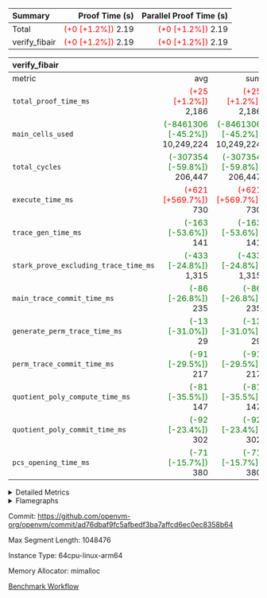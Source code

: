 | Summary | Proof Time (s) | Parallel Proof Time (s) |
|:---|---:|---:|
| Total | <span style='color: red'>(+0 [+1.2%])</span> 2.19 | <span style='color: red'>(+0 [+1.2%])</span> 2.19 |
| verify_fibair | <span style='color: red'>(+0 [+1.2%])</span> 2.19 | <span style='color: red'>(+0 [+1.2%])</span> 2.19 |


| verify_fibair |||||
|:---|---:|---:|---:|---:|
|metric|avg|sum|max|min|
| `total_proof_time_ms ` | <span style='color: red'>(+25 [+1.2%])</span> 2,186 | <span style='color: red'>(+25 [+1.2%])</span> 2,186 | <span style='color: red'>(+25 [+1.2%])</span> 2,186 | <span style='color: red'>(+25 [+1.2%])</span> 2,186 |
| `main_cells_used     ` | <span style='color: green'>(-8461306 [-45.2%])</span> 10,249,224 | <span style='color: green'>(-8461306 [-45.2%])</span> 10,249,224 | <span style='color: green'>(-8461306 [-45.2%])</span> 10,249,224 | <span style='color: green'>(-8461306 [-45.2%])</span> 10,249,224 |
| `total_cycles        ` | <span style='color: green'>(-307354 [-59.8%])</span> 206,447 | <span style='color: green'>(-307354 [-59.8%])</span> 206,447 | <span style='color: green'>(-307354 [-59.8%])</span> 206,447 | <span style='color: green'>(-307354 [-59.8%])</span> 206,447 |
| `execute_time_ms     ` | <span style='color: red'>(+621 [+569.7%])</span> 730 | <span style='color: red'>(+621 [+569.7%])</span> 730 | <span style='color: red'>(+621 [+569.7%])</span> 730 | <span style='color: red'>(+621 [+569.7%])</span> 730 |
| `trace_gen_time_ms   ` | <span style='color: green'>(-163 [-53.6%])</span> 141 | <span style='color: green'>(-163 [-53.6%])</span> 141 | <span style='color: green'>(-163 [-53.6%])</span> 141 | <span style='color: green'>(-163 [-53.6%])</span> 141 |
| `stark_prove_excluding_trace_time_ms` | <span style='color: green'>(-433 [-24.8%])</span> 1,315 | <span style='color: green'>(-433 [-24.8%])</span> 1,315 | <span style='color: green'>(-433 [-24.8%])</span> 1,315 | <span style='color: green'>(-433 [-24.8%])</span> 1,315 |
| `main_trace_commit_time_ms` | <span style='color: green'>(-86 [-26.8%])</span> 235 | <span style='color: green'>(-86 [-26.8%])</span> 235 | <span style='color: green'>(-86 [-26.8%])</span> 235 | <span style='color: green'>(-86 [-26.8%])</span> 235 |
| `generate_perm_trace_time_ms` | <span style='color: green'>(-13 [-31.0%])</span> 29 | <span style='color: green'>(-13 [-31.0%])</span> 29 | <span style='color: green'>(-13 [-31.0%])</span> 29 | <span style='color: green'>(-13 [-31.0%])</span> 29 |
| `perm_trace_commit_time_ms` | <span style='color: green'>(-91 [-29.5%])</span> 217 | <span style='color: green'>(-91 [-29.5%])</span> 217 | <span style='color: green'>(-91 [-29.5%])</span> 217 | <span style='color: green'>(-91 [-29.5%])</span> 217 |
| `quotient_poly_compute_time_ms` | <span style='color: green'>(-81 [-35.5%])</span> 147 | <span style='color: green'>(-81 [-35.5%])</span> 147 | <span style='color: green'>(-81 [-35.5%])</span> 147 | <span style='color: green'>(-81 [-35.5%])</span> 147 |
| `quotient_poly_commit_time_ms` | <span style='color: green'>(-92 [-23.4%])</span> 302 | <span style='color: green'>(-92 [-23.4%])</span> 302 | <span style='color: green'>(-92 [-23.4%])</span> 302 | <span style='color: green'>(-92 [-23.4%])</span> 302 |
| `pcs_opening_time_ms ` | <span style='color: green'>(-71 [-15.7%])</span> 380 | <span style='color: green'>(-71 [-15.7%])</span> 380 | <span style='color: green'>(-71 [-15.7%])</span> 380 | <span style='color: green'>(-71 [-15.7%])</span> 380 |



<details>
<summary>Detailed Metrics</summary>

|  | verify_program_compile_ms | total_cells | stark_prove_excluding_trace_time_ms | quotient_poly_compute_time_ms | quotient_poly_commit_time_ms | perm_trace_commit_time_ms | pcs_opening_time_ms | main_trace_commit_time_ms |
| --- | --- | --- | --- | --- | --- | --- | --- |
|  | 5 | 65,536 | 75 | 3 | 17 | 0 | 37 | 16 | 

| air_name | rows | quotient_deg | main_cols | interactions | constraints | cells |
| --- | --- | --- | --- | --- | --- | --- |
| AccessAdapterAir<2> |  | 4 |  | 5 | 11 |  | 
| AccessAdapterAir<4> |  | 4 |  | 5 | 11 |  | 
| AccessAdapterAir<8> |  | 4 |  | 5 | 11 |  | 
| FibonacciAir | 32,768 | 1 | 2 |  | 5 | 65,536 | 
| FriReducedOpeningAir |  | 4 |  | 31 | 52 |  | 
| NativePoseidon2Air<BabyBearParameters>, 1> |  | 4 |  | 136 | 530 |  | 
| PhantomAir |  | 4 |  | 3 | 4 |  | 
| ProgramAir |  | 1 |  | 1 | 4 |  | 
| VariableRangeCheckerAir |  | 1 |  | 1 | 4 |  | 
| VmAirWrapper<AluNativeAdapterAir, FieldArithmeticCoreAir> |  | 4 |  | 15 | 23 |  | 
| VmAirWrapper<BranchNativeAdapterAir, BranchEqualCoreAir<1> |  | 4 |  | 11 | 22 |  | 
| VmAirWrapper<JalNativeAdapterAir, JalCoreAir> |  | 4 |  | 7 | 6 |  | 
| VmAirWrapper<NativeAdapterAir<2, 0>, PublicValuesCoreAir> |  | 4 |  | 11 | 22 |  | 
| VmAirWrapper<NativeLoadStoreAdapterAir<1>, NativeLoadStoreCoreAir<1> |  | 4 |  | 15 | 16 |  | 
| VmAirWrapper<NativeLoadStoreAdapterAir<4>, NativeLoadStoreCoreAir<4> |  | 4 |  | 15 | 16 |  | 
| VmAirWrapper<NativeVectorizedAdapterAir<4>, FieldExtensionCoreAir> |  | 4 |  | 15 | 23 |  | 
| VmConnectorAir |  | 4 |  | 3 | 8 |  | 
| VolatileBoundaryAir |  | 4 |  | 4 | 16 |  | 

| group | trace_gen_time_ms | total_proof_time_ms | total_cycles | total_cells | stark_prove_excluding_trace_time_ms | quotient_poly_compute_time_ms | quotient_poly_commit_time_ms | perm_trace_commit_time_ms | pcs_opening_time_ms | main_trace_commit_time_ms | main_cells_used | generate_perm_trace_time_ms | execute_time_ms |
| --- | --- | --- | --- | --- | --- | --- | --- | --- | --- | --- | --- | --- | --- |
| verify_fibair | 141 | 2,186 | 206,447 | 27,624,088 | 1,315 | 147 | 302 | 217 | 380 | 235 | 10,249,224 | 29 | 730 | 

| group | air_name | rows | prep_cols | perm_cols | main_cols | cells |
| --- | --- | --- | --- | --- | --- | --- |
| verify_fibair | AccessAdapterAir<2> | 65,536 |  | 12 | 11 | 1,507,328 | 
| verify_fibair | AccessAdapterAir<4> | 32,768 |  | 12 | 13 | 819,200 | 
| verify_fibair | AccessAdapterAir<8> | 128 |  | 12 | 17 | 3,712 | 
| verify_fibair | FriReducedOpeningAir | 1,024 |  | 36 | 25 | 62,464 | 
| verify_fibair | NativePoseidon2Air<BabyBearParameters>, 1> | 16,384 |  | 160 | 399 | 9,158,656 | 
| verify_fibair | PhantomAir | 4,096 |  | 8 | 6 | 57,344 | 
| verify_fibair | ProgramAir | 8,192 |  | 8 | 10 | 147,456 | 
| verify_fibair | VariableRangeCheckerAir | 262,144 | 2 | 8 | 1 | 2,359,296 | 
| verify_fibair | VmAirWrapper<AluNativeAdapterAir, FieldArithmeticCoreAir> | 131,072 |  | 20 | 29 | 6,422,528 | 
| verify_fibair | VmAirWrapper<BranchNativeAdapterAir, BranchEqualCoreAir<1> | 32,768 |  | 16 | 23 | 1,277,952 | 
| verify_fibair | VmAirWrapper<JalNativeAdapterAir, JalCoreAir> | 8,192 |  | 12 | 9 | 172,032 | 
| verify_fibair | VmAirWrapper<NativeLoadStoreAdapterAir<1>, NativeLoadStoreCoreAir<1> | 65,536 |  | 24 | 22 | 3,014,656 | 
| verify_fibair | VmAirWrapper<NativeLoadStoreAdapterAir<4>, NativeLoadStoreCoreAir<4> | 16,384 |  | 24 | 31 | 901,120 | 
| verify_fibair | VmAirWrapper<NativeVectorizedAdapterAir<4>, FieldExtensionCoreAir> | 8,192 |  | 20 | 38 | 475,136 | 
| verify_fibair | VmConnectorAir | 2 | 1 | 8 | 4 | 24 | 
| verify_fibair | VolatileBoundaryAir | 65,536 |  | 8 | 11 | 1,245,184 | 

| group | air_name | dsl_ir | opcode | cells_used |
| --- | --- | --- | --- | --- |
| verify_fibair | <AluNativeAdapterAir,FieldArithmeticCoreAir> |  | ADD | 29 | 
| verify_fibair | <AluNativeAdapterAir,FieldArithmeticCoreAir> | AddEFFI | ADD | 13,224 | 
| verify_fibair | <AluNativeAdapterAir,FieldArithmeticCoreAir> | AddEI | ADD | 242,092 | 
| verify_fibair | <AluNativeAdapterAir,FieldArithmeticCoreAir> | AddF | ADD | 45,675 | 
| verify_fibair | <AluNativeAdapterAir,FieldArithmeticCoreAir> | AddFI | ADD | 91,205 | 
| verify_fibair | <AluNativeAdapterAir,FieldArithmeticCoreAir> | AddV | ADD | 269,874 | 
| verify_fibair | <AluNativeAdapterAir,FieldArithmeticCoreAir> | AddVI | ADD | 328,338 | 
| verify_fibair | <AluNativeAdapterAir,FieldArithmeticCoreAir> | Alloc | ADD | 448,804 | 
| verify_fibair | <AluNativeAdapterAir,FieldArithmeticCoreAir> | Alloc | MUL | 137,924 | 
| verify_fibair | <AluNativeAdapterAir,FieldArithmeticCoreAir> | CastFV | ADD | 1,305 | 
| verify_fibair | <AluNativeAdapterAir,FieldArithmeticCoreAir> | DivEIN | ADD | 116 | 
| verify_fibair | <AluNativeAdapterAir,FieldArithmeticCoreAir> | DivF | DIV | 41,412 | 
| verify_fibair | <AluNativeAdapterAir,FieldArithmeticCoreAir> | DivFIN | DIV | 87 | 
| verify_fibair | <AluNativeAdapterAir,FieldArithmeticCoreAir> | ImmE | ADD | 24,824 | 
| verify_fibair | <AluNativeAdapterAir,FieldArithmeticCoreAir> | ImmF | ADD | 54,665 | 
| verify_fibair | <AluNativeAdapterAir,FieldArithmeticCoreAir> | ImmV | ADD | 106,604 | 
| verify_fibair | <AluNativeAdapterAir,FieldArithmeticCoreAir> | LoadE | ADD | 59,682 | 
| verify_fibair | <AluNativeAdapterAir,FieldArithmeticCoreAir> | LoadE | MUL | 59,682 | 
| verify_fibair | <AluNativeAdapterAir,FieldArithmeticCoreAir> | LoadF | ADD | 19,517 | 
| verify_fibair | <AluNativeAdapterAir,FieldArithmeticCoreAir> | LoadF | MUL | 10,092 | 
| verify_fibair | <AluNativeAdapterAir,FieldArithmeticCoreAir> | LoadHeapPtr | ADD | 29 | 
| verify_fibair | <AluNativeAdapterAir,FieldArithmeticCoreAir> | LoadV | ADD | 131,515 | 
| verify_fibair | <AluNativeAdapterAir,FieldArithmeticCoreAir> | LoadV | MUL | 110,722 | 
| verify_fibair | <AluNativeAdapterAir,FieldArithmeticCoreAir> | MulEF | MUL | 73,312 | 
| verify_fibair | <AluNativeAdapterAir,FieldArithmeticCoreAir> | MulEI | ADD | 8,932 | 
| verify_fibair | <AluNativeAdapterAir,FieldArithmeticCoreAir> | MulF | MUL | 206,219 | 
| verify_fibair | <AluNativeAdapterAir,FieldArithmeticCoreAir> | MulFI | MUL | 40,484 | 
| verify_fibair | <AluNativeAdapterAir,FieldArithmeticCoreAir> | MulVI | MUL | 32,393 | 
| verify_fibair | <AluNativeAdapterAir,FieldArithmeticCoreAir> | StoreE | ADD | 23,142 | 
| verify_fibair | <AluNativeAdapterAir,FieldArithmeticCoreAir> | StoreE | MUL | 23,142 | 
| verify_fibair | <AluNativeAdapterAir,FieldArithmeticCoreAir> | StoreF | ADD | 5,307 | 
| verify_fibair | <AluNativeAdapterAir,FieldArithmeticCoreAir> | StoreF | MUL | 290 | 
| verify_fibair | <AluNativeAdapterAir,FieldArithmeticCoreAir> | StoreHeapPtr | ADD | 29 | 
| verify_fibair | <AluNativeAdapterAir,FieldArithmeticCoreAir> | StoreV | ADD | 26,303 | 
| verify_fibair | <AluNativeAdapterAir,FieldArithmeticCoreAir> | StoreV | MUL | 6,293 | 
| verify_fibair | <AluNativeAdapterAir,FieldArithmeticCoreAir> | SubEF | ADD | 11,397 | 
| verify_fibair | <AluNativeAdapterAir,FieldArithmeticCoreAir> | SubEF | SUB | 3,799 | 
| verify_fibair | <AluNativeAdapterAir,FieldArithmeticCoreAir> | SubEI | ADD | 232 | 
| verify_fibair | <AluNativeAdapterAir,FieldArithmeticCoreAir> | SubFI | SUB | 40,455 | 
| verify_fibair | <AluNativeAdapterAir,FieldArithmeticCoreAir> | SubV | SUB | 43,877 | 
| verify_fibair | <AluNativeAdapterAir,FieldArithmeticCoreAir> | SubVI | SUB | 21,605 | 
| verify_fibair | <AluNativeAdapterAir,FieldArithmeticCoreAir> | SubVIN | SUB | 18,270 | 
| verify_fibair | <AluNativeAdapterAir,FieldArithmeticCoreAir> | UnsafeCastVF | ADD | 87 | 
| verify_fibair | <AluNativeAdapterAir,FieldArithmeticCoreAir> | ZipFor | ADD | 649,861 | 
| verify_fibair | <BranchNativeAdapterAir,BranchEqualCoreAir<1>> | AssertEqE | BNE | 3,956 | 
| verify_fibair | <BranchNativeAdapterAir,BranchEqualCoreAir<1>> | AssertEqEI | BNE | 92 | 
| verify_fibair | <BranchNativeAdapterAir,BranchEqualCoreAir<1>> | AssertEqF | BNE | 33,120 | 
| verify_fibair | <BranchNativeAdapterAir,BranchEqualCoreAir<1>> | AssertEqV | BNE | 17,595 | 
| verify_fibair | <BranchNativeAdapterAir,BranchEqualCoreAir<1>> | AssertEqVI | BNE | 483 | 
| verify_fibair | <BranchNativeAdapterAir,BranchEqualCoreAir<1>> | IfEq | BNE | 2,599 | 
| verify_fibair | <BranchNativeAdapterAir,BranchEqualCoreAir<1>> | IfEqI | BNE | 106,674 | 
| verify_fibair | <BranchNativeAdapterAir,BranchEqualCoreAir<1>> | IfNe | BEQ | 2,645 | 
| verify_fibair | <BranchNativeAdapterAir,BranchEqualCoreAir<1>> | IfNeI | BEQ | 46 | 
| verify_fibair | <BranchNativeAdapterAir,BranchEqualCoreAir<1>> | ZipFor | BNE | 461,748 | 
| verify_fibair | <JalNativeAdapterAir,JalCoreAir> |  | JAL | 9 | 
| verify_fibair | <JalNativeAdapterAir,JalCoreAir> | IfEqI | JAL | 18,990 | 
| verify_fibair | <JalNativeAdapterAir,JalCoreAir> | IfNe | JAL | 18 | 
| verify_fibair | <JalNativeAdapterAir,JalCoreAir> | ZipFor | JAL | 33,300 | 
| verify_fibair | <NativeLoadStoreAdapterAir<1>,NativeLoadStoreCoreAir<1>> | LoadF | LOADW | 68,486 | 
| verify_fibair | <NativeLoadStoreAdapterAir<1>,NativeLoadStoreCoreAir<1>> | LoadV | LOADW | 329,186 | 
| verify_fibair | <NativeLoadStoreAdapterAir<1>,NativeLoadStoreCoreAir<1>> | StoreF | STOREW | 37,290 | 
| verify_fibair | <NativeLoadStoreAdapterAir<1>,NativeLoadStoreCoreAir<1>> | StoreHintWord | HINT_STOREW | 195,096 | 
| verify_fibair | <NativeLoadStoreAdapterAir<1>,NativeLoadStoreCoreAir<1>> | StoreV | STOREW | 106,546 | 
| verify_fibair | <NativeLoadStoreAdapterAir<4>,NativeLoadStoreCoreAir<4>> | LoadE | LOADW | 130,634 | 
| verify_fibair | <NativeLoadStoreAdapterAir<4>,NativeLoadStoreCoreAir<4>> | StoreE | STOREW | 168,361 | 
| verify_fibair | <NativeVectorizedAdapterAir<4>,FieldExtensionCoreAir> | AddE | FE4ADD | 55,062 | 
| verify_fibair | <NativeVectorizedAdapterAir<4>,FieldExtensionCoreAir> | DivE | BBE4DIV | 28,804 | 
| verify_fibair | <NativeVectorizedAdapterAir<4>,FieldExtensionCoreAir> | DivEIN | BBE4DIV | 38 | 
| verify_fibair | <NativeVectorizedAdapterAir<4>,FieldExtensionCoreAir> | MulE | BBE4MUL | 114,076 | 
| verify_fibair | <NativeVectorizedAdapterAir<4>,FieldExtensionCoreAir> | MulEI | BBE4MUL | 2,926 | 
| verify_fibair | <NativeVectorizedAdapterAir<4>,FieldExtensionCoreAir> | SubE | FE4SUB | 71,896 | 
| verify_fibair | FriReducedOpeningAir | FriReducedOpening | FRI_REDUCED_OPENING | 14,700 | 
| verify_fibair | PhantomAir | HintBitsF | PHANTOM | 270 | 
| verify_fibair | PhantomAir | HintInputVec | PHANTOM | 13,608 | 
| verify_fibair | PhantomAir | HintLoad | PHANTOM | 4,284 | 
| verify_fibair | PhantomAir | PrintV | PHANTOM | 4,284 | 
| verify_fibair | VerifyBatchAir | Poseidon2PermuteBabyBear | PERM_POS2 | 10,374 | 
| verify_fibair | VerifyBatchAir | VerifyBatchExt | VERIFY_BATCH | 2,765,070 | 
| verify_fibair | VerifyBatchAir | VerifyBatchFelt | VERIFY_BATCH | 636,804 | 

| group | chip_name | rows_used |
| --- | --- | --- |
| verify_fibair | <AluNativeAdapterAir,FieldArithmeticCoreAir> | 118,375 | 
| verify_fibair | <BranchNativeAdapterAir,BranchEqualCoreAir<1>> | 27,346 | 
| verify_fibair | <JalNativeAdapterAir,JalCoreAir> | 5,813 | 
| verify_fibair | <NativeLoadStoreAdapterAir<1>,NativeLoadStoreCoreAir<1>> | 33,482 | 
| verify_fibair | <NativeLoadStoreAdapterAir<4>,NativeLoadStoreCoreAir<4>> | 9,645 | 
| verify_fibair | <NativeVectorizedAdapterAir<4>,FieldExtensionCoreAir> | 7,179 | 
| verify_fibair | AccessAdapter<2> | 42,114 | 
| verify_fibair | AccessAdapter<4> | 20,344 | 
| verify_fibair | AccessAdapter<8> | 88 | 
| verify_fibair | Boundary | 34,568 | 
| verify_fibair | FriReducedOpeningAir | 588 | 
| verify_fibair | PhantomAir | 3,741 | 
| verify_fibair | ProgramChip | 5,657 | 
| verify_fibair | VariableRangeCheckerAir | 262,144 | 
| verify_fibair | VerifyBatchAir | 8,552 | 
| verify_fibair | VmConnectorAir | 2 | 

| group | dsl_ir | opcode | frequency |
| --- | --- | --- | --- |
| verify_fibair |  | ADD | 2 | 
| verify_fibair |  | JAL | 1 | 
| verify_fibair | AddE | FE4ADD | 1,449 | 
| verify_fibair | AddEFFI | ADD | 456 | 
| verify_fibair | AddEI | ADD | 8,348 | 
| verify_fibair | AddF | ADD | 1,575 | 
| verify_fibair | AddFI | ADD | 3,145 | 
| verify_fibair | AddV | ADD | 9,306 | 
| verify_fibair | AddVI | ADD | 11,322 | 
| verify_fibair | Alloc | ADD | 15,476 | 
| verify_fibair | Alloc | MUL | 4,756 | 
| verify_fibair | AssertEqE | BNE | 172 | 
| verify_fibair | AssertEqEI | BNE | 4 | 
| verify_fibair | AssertEqF | BNE | 1,440 | 
| verify_fibair | AssertEqV | BNE | 765 | 
| verify_fibair | AssertEqVI | BNE | 21 | 
| verify_fibair | CastFV | ADD | 45 | 
| verify_fibair | DivE | BBE4DIV | 758 | 
| verify_fibair | DivEIN | ADD | 4 | 
| verify_fibair | DivEIN | BBE4DIV | 1 | 
| verify_fibair | DivF | DIV | 1,428 | 
| verify_fibair | DivFIN | DIV | 3 | 
| verify_fibair | FriReducedOpening | FRI_REDUCED_OPENING | 126 | 
| verify_fibair | HintBitsF | PHANTOM | 45 | 
| verify_fibair | HintInputVec | PHANTOM | 2,268 | 
| verify_fibair | HintLoad | PHANTOM | 714 | 
| verify_fibair | IfEq | BNE | 113 | 
| verify_fibair | IfEqI | BNE | 4,638 | 
| verify_fibair | IfEqI | JAL | 2,110 | 
| verify_fibair | IfNe | BEQ | 115 | 
| verify_fibair | IfNe | JAL | 2 | 
| verify_fibair | IfNeI | BEQ | 2 | 
| verify_fibair | ImmE | ADD | 856 | 
| verify_fibair | ImmF | ADD | 1,885 | 
| verify_fibair | ImmV | ADD | 3,676 | 
| verify_fibair | LoadE | ADD | 2,058 | 
| verify_fibair | LoadE | LOADW | 4,214 | 
| verify_fibair | LoadE | MUL | 2,058 | 
| verify_fibair | LoadF | ADD | 673 | 
| verify_fibair | LoadF | LOADW | 3,113 | 
| verify_fibair | LoadF | MUL | 348 | 
| verify_fibair | LoadHeapPtr | ADD | 1 | 
| verify_fibair | LoadV | ADD | 4,535 | 
| verify_fibair | LoadV | LOADW | 14,963 | 
| verify_fibair | LoadV | MUL | 3,818 | 
| verify_fibair | MulE | BBE4MUL | 3,002 | 
| verify_fibair | MulEF | MUL | 2,528 | 
| verify_fibair | MulEI | ADD | 308 | 
| verify_fibair | MulEI | BBE4MUL | 77 | 
| verify_fibair | MulF | MUL | 7,111 | 
| verify_fibair | MulFI | MUL | 1,396 | 
| verify_fibair | MulVI | MUL | 1,117 | 
| verify_fibair | Poseidon2PermuteBabyBear | PERM_POS2 | 26 | 
| verify_fibair | PrintV | PHANTOM | 714 | 
| verify_fibair | StoreE | ADD | 798 | 
| verify_fibair | StoreE | MUL | 798 | 
| verify_fibair | StoreE | STOREW | 5,431 | 
| verify_fibair | StoreF | ADD | 183 | 
| verify_fibair | StoreF | MUL | 10 | 
| verify_fibair | StoreF | STOREW | 1,695 | 
| verify_fibair | StoreHeapPtr | ADD | 1 | 
| verify_fibair | StoreHintWord | HINT_STOREW | 8,868 | 
| verify_fibair | StoreV | ADD | 907 | 
| verify_fibair | StoreV | MUL | 217 | 
| verify_fibair | StoreV | STOREW | 4,843 | 
| verify_fibair | SubE | FE4SUB | 1,892 | 
| verify_fibair | SubEF | ADD | 393 | 
| verify_fibair | SubEF | SUB | 131 | 
| verify_fibair | SubEI | ADD | 8 | 
| verify_fibair | SubFI | SUB | 1,395 | 
| verify_fibair | SubV | SUB | 1,513 | 
| verify_fibair | SubVI | SUB | 745 | 
| verify_fibair | SubVIN | SUB | 630 | 
| verify_fibair | UnsafeCastVF | ADD | 3 | 
| verify_fibair | VerifyBatchExt | VERIFY_BATCH | 630 | 
| verify_fibair | VerifyBatchFelt | VERIFY_BATCH | 84 | 
| verify_fibair | ZipFor | ADD | 22,409 | 
| verify_fibair | ZipFor | BNE | 20,076 | 
| verify_fibair | ZipFor | JAL | 3,700 | 

</details>


<details>
<summary>Flamegraphs</summary>

[![](https://openvm-public-data-sandbox-us-east-1.s3.us-east-1.amazonaws.com/benchmark/github/flamegraphs/ad76dbaf9fc5afbedf3ba7affcd6ec0ec8358b64/verify_fibair-ad76dbaf9fc5afbedf3ba7affcd6ec0ec8358b64-verify_fibair.dsl_ir.opcode.air_name.cells_used.reverse.svg)](https://openvm-public-data-sandbox-us-east-1.s3.us-east-1.amazonaws.com/benchmark/github/flamegraphs/ad76dbaf9fc5afbedf3ba7affcd6ec0ec8358b64/verify_fibair-ad76dbaf9fc5afbedf3ba7affcd6ec0ec8358b64-verify_fibair.dsl_ir.opcode.air_name.cells_used.reverse.svg)
[![](https://openvm-public-data-sandbox-us-east-1.s3.us-east-1.amazonaws.com/benchmark/github/flamegraphs/ad76dbaf9fc5afbedf3ba7affcd6ec0ec8358b64/verify_fibair-ad76dbaf9fc5afbedf3ba7affcd6ec0ec8358b64-verify_fibair.dsl_ir.opcode.air_name.cells_used.svg)](https://openvm-public-data-sandbox-us-east-1.s3.us-east-1.amazonaws.com/benchmark/github/flamegraphs/ad76dbaf9fc5afbedf3ba7affcd6ec0ec8358b64/verify_fibair-ad76dbaf9fc5afbedf3ba7affcd6ec0ec8358b64-verify_fibair.dsl_ir.opcode.air_name.cells_used.svg)
[![](https://openvm-public-data-sandbox-us-east-1.s3.us-east-1.amazonaws.com/benchmark/github/flamegraphs/ad76dbaf9fc5afbedf3ba7affcd6ec0ec8358b64/verify_fibair-ad76dbaf9fc5afbedf3ba7affcd6ec0ec8358b64-verify_fibair.dsl_ir.opcode.frequency.reverse.svg)](https://openvm-public-data-sandbox-us-east-1.s3.us-east-1.amazonaws.com/benchmark/github/flamegraphs/ad76dbaf9fc5afbedf3ba7affcd6ec0ec8358b64/verify_fibair-ad76dbaf9fc5afbedf3ba7affcd6ec0ec8358b64-verify_fibair.dsl_ir.opcode.frequency.reverse.svg)
[![](https://openvm-public-data-sandbox-us-east-1.s3.us-east-1.amazonaws.com/benchmark/github/flamegraphs/ad76dbaf9fc5afbedf3ba7affcd6ec0ec8358b64/verify_fibair-ad76dbaf9fc5afbedf3ba7affcd6ec0ec8358b64-verify_fibair.dsl_ir.opcode.frequency.svg)](https://openvm-public-data-sandbox-us-east-1.s3.us-east-1.amazonaws.com/benchmark/github/flamegraphs/ad76dbaf9fc5afbedf3ba7affcd6ec0ec8358b64/verify_fibair-ad76dbaf9fc5afbedf3ba7affcd6ec0ec8358b64-verify_fibair.dsl_ir.opcode.frequency.svg)

</details>

Commit: https://github.com/openvm-org/openvm/commit/ad76dbaf9fc5afbedf3ba7affcd6ec0ec8358b64

Max Segment Length: 1048476

Instance Type: 64cpu-linux-arm64

Memory Allocator: mimalloc

[Benchmark Workflow](https://github.com/openvm-org/openvm/actions/runs/13089911315)
